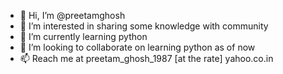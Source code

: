 - 👋 Hi, I’m @preetamghosh
- 👀 I’m interested in sharing some knowledge with community 
- 🌱 I’m currently learning python
- 💞️ I’m looking to collaborate on learning python as of now
- 📫 Reach me at preetam_ghosh_1987 [at the rate] yahoo.co.in



<!---
preetamghosh/preetamghosh is a ✨ special ✨ repository because its `README.md` (this file) appears on your GitHub profile.
You can click the Preview link to take a look at your changes.
--->
